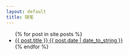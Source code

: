 ```yaml
---
layout: default
title: 随笔
---
```



  <ul>
    {% for post in site.posts %}
      <li>
      	<a href="{{ site.baseurl }}{{ post.url }}">
      		<span>{{ post.title }}</span>
	      	<span>{{ post.date | date_to_string }}</span> 
      	</a>
      </li>
    {% endfor %}
  </ul>

